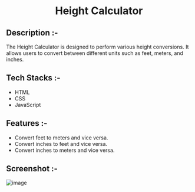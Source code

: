 # <p align="center">Height Calculator</p>

## Description :-

The Height Calculator is designed to perform various height conversions. It allows users to convert between different units such as feet, meters, and inches.

## Tech Stacks :-

- HTML
- CSS
- JavaScript

## Features :-

- Convert feet to meters and vice versa.
- Convert inches to feet and vice versa.
- Convert inches to meters and vice versa.

## Screenshot :-

![image](https://github.com/Rakesh9100/CalcDiverse/assets/73993775/27698ac8-defc-4197-8b51-08e701f02b40)
